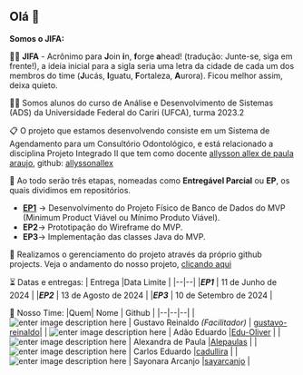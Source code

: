 ## Olá 👋

**Somos o JIFA:**

🙋‍♀️ **JIFA** - Acrônimo para **J**oin **i**n, **f**orge **a**head! (tradução: Junte-se, siga em frente!), a ideia inicial para a sigla seria uma letra da cidade de cada um dos membros do time (**J**ucás, **I**guatu, **F**ortaleza, **A**urora). Ficou melhor assim, deixa quieto.

👩‍💻 Somos alunos do curso de Análise e Desenvolvimento de Sistemas (ADS) da Universidade Federal do Cariri (UFCA), turma 2023.2

📋 O projeto que estamos desenvolvendo consiste em um Sistema de Agendamento para um Consultório Odontológico, e está relacionado a disciplina Projeto Integrado II que tem como docente [allysson allex de paula araujo](https://sig.ufca.edu.br/sigaa/public/docente/portal.jsf?siape=1362431), github: [allyssonallex](https://github.com/allyssonallex)

🏅 Ao todo serão três etapas, nomeadas como **Entregável Parcial** ou **EP**, os quais dividimos em repositórios.

 - [**EP1**](https://github.com/jifa-team/ep1-pi2) ->  Desenvolvimento do Projeto Físico de Banco de Dados do MVP (Minimum Product Viável ou Mínimo Produto Viável).
 - **EP2**-> Prototipação do Wireframe do MVP.
 - **EP3**-> Implementação das classes Java do MVP.

📌 Realizamos o gerenciamento do projeto através da próprio github projects. Veja o andamento do nosso projeto, [clicando aqui](https://github.com/orgs/jifa-team/projects/1)

⏳ Datas e entregas:
| Entrega |Data Limite |
|--|--|
|***EP1***  | 11 de Junho de 2024 |
|***EP2***  | 13 de Agosto de 2024 |
|***EP3***  | 10 de Setembro de 2024 |

🔗 Nosso Time:
|Quem| Nome | Github |
|--|--|--|
| ![enter image description here](https://ava.ufca.edu.br/pluginfile.php/47618/user/icon/moove/f1?rev=383266) | Gustavo Reinaldo *(Facilitador)*  | [gustavo-reinaldo](https://github.com/gustavo-reinaldo)|
| ![enter image description here](https://ava.ufca.edu.br/pluginfile.php/47615/user/icon/moove/f1?rev=578527) | Adão Eduardo  |[Edu-Oliver](https://github.com/Edu-Oliver) |
| ![enter image description here](https://ava.ufca.edu.br/pluginfile.php/50933/user/icon/moove/f1?rev=633890) | Alexandra de Paula  |[Alepaulas](https://github.com/Alepaulas) |
| ![enter image description here](https://ava.ufca.edu.br/pluginfile.php/47628/user/icon/moove/f1?rev=383871) | Carlos Eduardo  |[cadullira](https://github.com/cadullira) |
| ![enter image description here](https://ava.ufca.edu.br/pluginfile.php/47617/user/icon/moove/f1?rev=402000) | Sayonara Arcanjo  |[sayarcanjo](https://github.com/sayarcanjo) |

 


